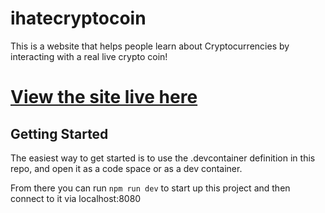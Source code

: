 # ihatecryptocoin

This is a website that helps people learn about Cryptocurrencies by interacting with a real live crypto coin! 

# [View the site live here](https://ihatecryptocoin.azurewebsites.net)

## Getting Started

The easiest way to get started is to use the .devcontainer definition in this repo, and open it as a code space or as a dev container.

From there you can run `npm run dev` to start up this project and then connect to it via localhost:8080